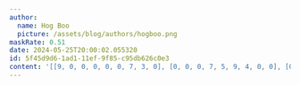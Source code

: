 ```yaml
---
author:
  name: Hog Boo
  picture: /assets/blog/authors/hogboo.png
maskRate: 0.51
date: 2024-05-25T20:00:02.055320
id: 5f45d9d6-1ad1-11ef-9f85-c95db626c0e3
content: '[[9, 0, 0, 0, 0, 0, 7, 3, 0], [0, 0, 0, 7, 5, 9, 4, 0, 0], [0, 6, 0, 3, 4, 8, 0, 0, 9], [1, 0, 9, 6, 3, 0, 0, 0, 0], [8, 7, 0, 0, 9, 2, 0, 4, 5], [0, 2, 6, 8, 7, 5, 0, 0, 3], [0, 0, 0, 9, 0, 7, 0, 6, 0], [2, 3, 8, 5, 0, 1, 9, 0, 0], [0, 9, 7, 0, 0, 0, 0, 5, 0]]'
---
```

